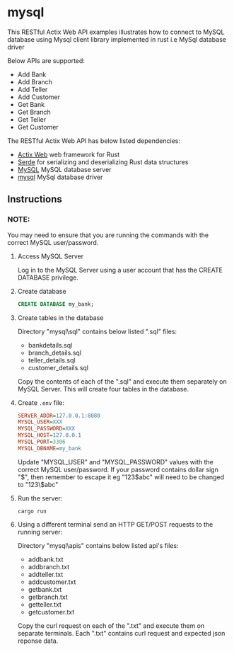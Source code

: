 # mysql

This RESTful Actix Web API examples illustrates how to connect to MySQL database using Mysql client library implemented in rust i.e  MySql database driver

Below APIs are supported: 
- Add Bank
- Add Branch
- Add Teller
- Add Customer
- Get Bank
- Get Branch
- Get Teller
- Get Customer

The RESTful Actix Web API has below listed dependencies:
- [Actix Web](https://github.com/actix/actix-web) web framework for Rust
- [Serde](https://github.com/serde-rs/serde) for serializing and deserializing Rust data structures
- [MySQL](https://github.com/mysql/mysql-server) MySQL database server
- [mysql](https://github.com/blackbeam/rust-mysql-simple) MySql database driver

## Instructions

### NOTE:

You may need to ensure that you are running the commands with the correct MySQL user/password.

1. Access MySQL Server

   Log in to the MySQL Server using a user account that has the CREATE DATABASE privilege.

2. Create database

   ```sql
   CREATE DATABASE my_bank;
   ```

3. Create tables in the database

   Directory "mysql\sql" contains below listed ".sql" files:
   - bankdetails.sql
   - branch_details.sql
   - teller_details.sql
   - customer_details.sql

   Copy the contents of each of the ".sql" and execute them separately on MySQL Server. This will create four tables in the database.

4. Create `.env` file:

   ```ini
   SERVER_ADDR=127.0.0.1:8080
   MYSQL_USER=XXX
   MYSQL_PASSWORD=XXX
   MYSQL_HOST=127.0.0.1
   MYSQL_PORT=3306
   MYSQL_DBNAME=my_bank
   ```
   
   Update "MYSQL_USER" and "MYSQL_PASSWORD" values with the correct MySQL user/password.
   If your password contains dollar sign "$", then remember to escape it eg "123$abc" will need to be changed to "123\\$abc"

5. Run the server:

   ```shell
   cargo run
   ```

6. Using a different terminal send an HTTP GET/POST requests to the running server:

   Directory "mysql\apis" contains below listed api's files:
   - addbank.txt
   - addbranch.txt
   - addteller.txt
   - addcustomer.txt
   - getbank.txt
   - getbranch.txt
   - getteller.txt
   - getcustomer.txt

   Copy the curl request on each of the ".txt" and execute them on separate terminals. Each ".txt" contains curl request and expected json reponse data.
   